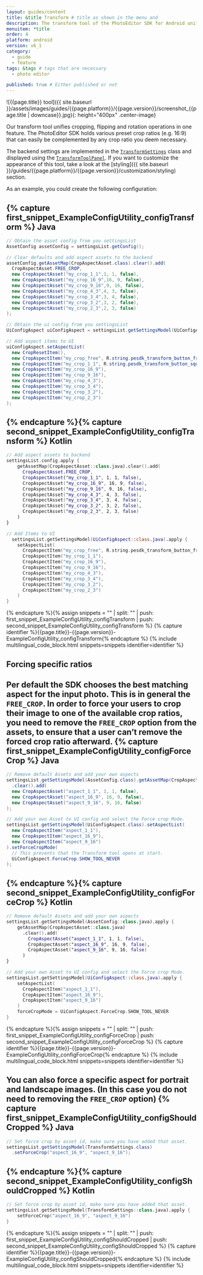 ```yaml
---
layout: guides/content
title: &title Transform # title as shown in the menu and 
description: The transform tool of the PhotoEditor SDK for Android unifies cropping, flipping and rotation operations. Learn how to add custom crop ratios to the library
menuitem: *title
order: 4
platform: android
version: v6_1
category: 
  - guide
  - feature
tags: &tags # tags that are necessary
  - photo editor 

published: true # Either published or not 
---
```


![{{page.title}} tool]({{ site.baseurl }}/assets/images/guides/{{page.platform}}/{{page.version}}/screenshot_{{page.title | downcase}}.jpg){: height="400px" .center-image}


Our transform tool unifies cropping, flipping and rotation operations in one feature. The PhotoEditor SDK holds various preset crop ratios (e.g. 16:9) that can easily be complemented by any crop ratio you deem necessary.

The backend settings are implemented in the [`TransformSettings`]({{site.baseurl}}/apidocs/{{page.platform}}/{{page.version}}/index.html?ly/img/android/pesdk/backend/model/state/TransformSettings.html) class and displayed using the [`TransformToolPanel`]({{site.baseurl}}/apidocs/{{page.platform}}/{{page.version}}/index.html?ly/img/android/pesdk/ui/panels/TransformToolPanel.html). If you want to customize the appearance of this tool, take a look at the [styling]({{ site.baseurl }}/guides/{{page.platform}}/{{page.version}}/customization/styling) section.

As an example, you could create the following configuration:

{% capture first_snippet_ExampleConfigUtility_configTransform %}
Java
---
``````java
// Obtain the asset config from you settingsList
AssetConfig assetConfig = settingsList.getConfig();

// Clear defaults and add aspect assets to the backend
assetConfig.getAssetMap(CropAspectAsset.class).clear().add(
  CropAspectAsset.FREE_CROP,
  new CropAspectAsset("my_crop_1_1",1, 1, false),
  new CropAspectAsset("my_crop_16_9",16, 9, false),
  new CropAspectAsset("my_crop_9_16",9, 16, false),
  new CropAspectAsset("my_crop_4_3",4, 3, false),
  new CropAspectAsset("my_crop_3_4",3, 4, false),
  new CropAspectAsset("my_crop_3_2",3, 2, false),
  new CropAspectAsset("my_crop_2_3",2, 3, false)
);

// Obtain the ui config from you settingsList
UiConfigAspect uiConfigAspect = settingsList.getSettingsModel(UiConfigAspect.class);

// Add aspect items to UI
uiConfigAspect.setAspectList(
  new CropResetItem(),
  new CropAspectItem("my_crop_free", R.string.pesdk_transform_button_freeCrop),
  new CropAspectItem("my_crop_1_1", R.string.pesdk_transform_button_squareCrop),
  new CropAspectItem("my_crop_16_9"),
  new CropAspectItem("my_crop_9_16"),
  new CropAspectItem("my_crop_4_3"),
  new CropAspectItem("my_crop_3_4"),
  new CropAspectItem("my_crop_3_2"),
  new CropAspectItem("my_crop_2_3")
);
``````
{% endcapture %}{% capture second_snippet_ExampleConfigUtility_configTransform %}
Kotlin
---
``````kotlin
// Add aspect assets to backend
settingsList.config.apply {
    getAssetMap(CropAspectAsset::class.java).clear().add(
      CropAspectAsset.FREE_CROP,
      CropAspectAsset("my_crop_1_1", 1, 1, false),
      CropAspectAsset("my_crop_16_9", 16, 9, false),
      CropAspectAsset("my_crop_9_16", 9, 16, false),
      CropAspectAsset("my_crop_4_3", 4, 3, false),
      CropAspectAsset("my_crop_3_4", 3, 4, false),
      CropAspectAsset("my_crop_3_2", 3, 2, false),
      CropAspectAsset("my_crop_2_3", 2, 3, false)
    )
}

// Add Items to UI
  settingsList.getSettingsModel(UiConfigAspect::class.java).apply {
    setAspectList(
      CropAspectItem("my_crop_free", R.string.pesdk_transform_button_freeCrop),
      CropAspectItem("my_crop_1_1"),
      CropAspectItem("my_crop_16_9"),
      CropAspectItem("my_crop_9_16"),
      CropAspectItem("my_crop_4_3"),
      CropAspectItem("my_crop_3_4"),
      CropAspectItem("my_crop_3_2"),
      CropAspectItem("my_crop_2_3")
    )
}
``````
{% endcapture %}{% assign snippets = "" | split: "" | push: first_snippet_ExampleConfigUtility_configTransform | push: second_snippet_ExampleConfigUtility_configTransform %}
{% capture identifier %}{{page.title}}-{{page.version}}-ExampleConfigUtility_configTransform{% endcapture %}
{% include multilingual_code_block.html snippets=snippets identifier=identifier %}

## Forcing specific ratios

Per default the SDK chooses the best matching aspect for the input photo. This is in general the `FREE_CROP`.
In order to force your users to crop their image to one of the available crop ratios, you need to remove the `FREE_CROP` option from the assets, to ensure that a user can’t remove the forced crop ratio afterward.
{% capture first_snippet_ExampleConfigUtility_configForceCrop %}
Java
---
``````java
// Remove default Assets and add your own aspects
settingsList.getSettingsModel(AssetConfig.class).getAssetMap(CropAspectAsset.class)
  .clear().add(
  new CropAspectAsset("aspect_1_1", 1, 1, false),
  new CropAspectAsset("aspect_16_9", 16, 9, false),
  new CropAspectAsset("aspect_9_16", 9, 16, false)
);

// Add your own Asset to UI config and select the Force crop Mode.
settingsList.getSettingsModel(UiConfigAspect.class).setAspectList(
  new CropAspectItem("aspect_1_1"),
  new CropAspectItem("aspect_16_9"),
  new CropAspectItem("aspect_9_16")
).setForceCropMode(
  // This prevents that the Transform tool opens at start.
  UiConfigAspect.ForceCrop.SHOW_TOOL_NEVER
);
``````
{% endcapture %}{% capture second_snippet_ExampleConfigUtility_configForceCrop %}
Kotlin
---
``````kotlin
// Remove default Assets and add your own aspects
settingsList.getSettingsModel(AssetConfig::class.java).apply {
    getAssetMap(CropAspectAsset::class.java)
      .clear().add(
        CropAspectAsset("aspect_1_1", 1, 1, false),
        CropAspectAsset("aspect_16_9", 16, 9, false),
        CropAspectAsset("aspect_9_16", 9, 16, false)
      )
}

// Add your own Asset to UI config and select the Force crop Mode.
settingsList.getSettingsModel(UiConfigAspect::class.java).apply {
    setAspectList(
      CropAspectItem("aspect_1_1"),
      CropAspectItem("aspect_16_9"),
      CropAspectItem("aspect_9_16")
    )
    forceCropMode = UiConfigAspect.ForceCrop.SHOW_TOOL_NEVER
}
``````
{% endcapture %}{% assign snippets = "" | split: "" | push: first_snippet_ExampleConfigUtility_configForceCrop | push: second_snippet_ExampleConfigUtility_configForceCrop %}
{% capture identifier %}{{page.title}}-{{page.version}}-ExampleConfigUtility_configForceCrop{% endcapture %}
{% include multilingual_code_block.html snippets=snippets identifier=identifier %}

You can also force a specific aspect for portrait and landscape images. (In this case you do not need to removing the `FREE_CROP` option)
{% capture first_snippet_ExampleConfigUtility_configShouldCropped %}
Java
---
``````java
// Set force crop by asset id, make sure you have added that asset.
settingsList.getSettingsModel(TransformSettings.class)
  .setForceCrop("aspect_16_9", "aspect_9_16");
``````
{% endcapture %}{% capture second_snippet_ExampleConfigUtility_configShouldCropped %}
Kotlin
---
``````kotlin
// Set force crop by asset id, make sure you have added that asset.
settingsList.getSettingsModel(TransformSettings::class.java).apply {
    setForceCrop("aspect_16_9", "aspect_9_16")
}
``````
{% endcapture %}{% assign snippets = "" | split: "" | push: first_snippet_ExampleConfigUtility_configShouldCropped | push: second_snippet_ExampleConfigUtility_configShouldCropped %}
{% capture identifier %}{{page.title}}-{{page.version}}-ExampleConfigUtility_configShouldCropped{% endcapture %}
{% include multilingual_code_block.html snippets=snippets identifier=identifier %}
